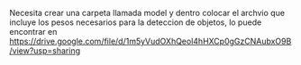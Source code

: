 Necesita crear una carpeta llamada model y dentro colocar el archvio que incluye los pesos necesarios para la deteccion de objetos, lo puede encontrar en 
https://drive.google.com/file/d/1m5yVudOXhQeol4hHXCp0gGzCNAubxO9B/view?usp=sharing
